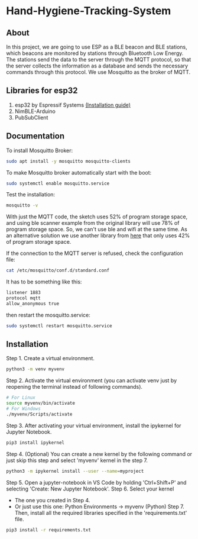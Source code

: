 # Hand-Hygiene-Tracking-System

About
-----

In this project, we are going to use ESP as a BLE beacon and BLE stations, which beacons are monitored by 
stations through Bluetooth Low Energy.
The stations send the data to the server through the MQTT protocol, so that the server collects the information as a database and sends the necessary commands through this protocol.
We use Mosquitto as the broker of MQTT.

Libraries for esp32
-------------------

1. esp32 by Espressif Systems [(Installation guide)](https://randomnerdtutorials.com/installing-the-esp32-board-in-arduino-ide-mac-and-linux-instructions/)
2. NimBLE-Arduino
3. PubSubClient

Documentation
-------------

To install Mosquitto Broker:
```sh
sudo apt install -y mosquitto mosquitto-clients
```
To make Mosquitto broker automatically start with the boot:
```sh
sudo systemctl enable mosquitto.service
```
Test the installation:
```sh
mosquitto -v
```
With just the MQTT code, the sketch uses 52% of program storage space, and using ble scanner example from the original library will use 78% of program storage space. So, we can't use ble and wifi at the same time. As an alternative solution we use another library from [here](https://github.com/h2zero/NimBLE-Arduino) that only uses 42% of program storage space.

If the connection to the MQTT server is refused, check the configuration file:
```sh
cat /etc/mosquitto/conf.d/standard.conf
```
It has to be something like this:
```sh
listener 1883
protocol mqtt
allow_anonymous true
```
then restart the mosquitto.service:
```sh
sudo systemctl restart mosquitto.service
```

Installation
------------

Step 1. Create a virtual environment.
```sh
python3 -m venv myvenv
```
Step 2. Activate the virtual environment (you can activate venv just by reopening the terminal instead of following commands).
```sh
# For Linux
source myvenv/bin/activate
# For Windows
./myvenv/Scripts/activate
```
Step 3. After activating your virtual environment, install the ipykernel for Jupyter Notebook.
```sh
pip3 install ipykernel
```
Step 4. (Optional) You can create a new kernel by the following command or just skip this step and select 'myvenv' kernel in the step 7.
```sh
python3 -m ipykernel install --user --name=myproject
```
Step 5. Open a jupyter-notebook in VS Code by holding 'Ctrl+Shift+P' and selecting 'Create: New Jupyter Notebook'.
Step 6. Select your kernel
- The one you created in Step 4.
- Or just use this one: Python Environments ->  myvenv (Python)
Step 7. Then, install all the required libraries specified in the 'requirements.txt' file.
```sh
pip3 install -r requirements.txt
```
